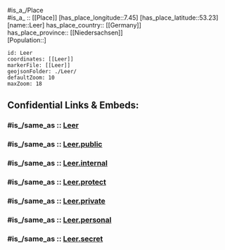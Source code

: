 ﻿---
confidential: public
isDeleted: false
location:
- 53.23
- 7.45
mapmarker: city
mapzoom:
- 7
- 12
SpocWebEntityId: 31907
tags:
- geo/City
type: City
---

#is_a_/Place  
#is_a_ :: [[Place]] 
[has_place_longitude::7.45] 
[has_place_latitude::53.23] 
[name::Leer] 
has_place_country:: [[Germany]]  
has_place_province:: [[Niedersachsen]]  
[Population::] 



```leaflet
id: Leer
coordinates: [[Leer]] 
markerFile: [[Leer]] 
geojsonFolder: ./Leer/
defaultZoom: 10 
maxZoom: 18
```


## Confidential Links & Embeds: 

### #is_/same_as :: [Leer](/_Standards/Earth/Continent/Europe/Europe~Central/Germany/Germany~West/Niedersachsen/counties~Niedersachsen/Leer.md) 

### #is_/same_as :: [Leer.public](/_public/Earth/Continent/Europe/Europe~Central/Germany/Germany~West/Niedersachsen/counties~Niedersachsen/Leer.public.md) 

### #is_/same_as :: [Leer.internal](/_internal/Earth/Continent/Europe/Europe~Central/Germany/Germany~West/Niedersachsen/counties~Niedersachsen/Leer.internal.md) 

### #is_/same_as :: [Leer.protect](/_protect/Earth/Continent/Europe/Europe~Central/Germany/Germany~West/Niedersachsen/counties~Niedersachsen/Leer.protect.md) 

### #is_/same_as :: [Leer.private](/_private/Earth/Continent/Europe/Europe~Central/Germany/Germany~West/Niedersachsen/counties~Niedersachsen/Leer.private.md) 

### #is_/same_as :: [Leer.personal](/_personal/Earth/Continent/Europe/Europe~Central/Germany/Germany~West/Niedersachsen/counties~Niedersachsen/Leer.personal.md) 

### #is_/same_as :: [Leer.secret](/_secret/Earth/Continent/Europe/Europe~Central/Germany/Germany~West/Niedersachsen/counties~Niedersachsen/Leer.secret.md)


